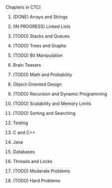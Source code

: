 Chapters in CTCI

1. (DONE) Arrays and Strings

2. (IN PROGRESS) Linked Lists

3. (TODO) Stacks and Queues

4. (TODO) Trees and Graphs

5. (TODO) Bit Manipulation

6. Brain Teasers

7. (TODO) Math and Probability

8. Object-Oriented Design

9. (TODO) Recursion and Dynamic Programming

10. (TODO) Scalability and Memory Limits

11. (TODO) Sorting and Searching

12. Testing

13. C and C++

14. Java

15. Databases

16. Threads and Locks

17. (TODO) Moderate Problems

18. (TODO) Hard Problems

